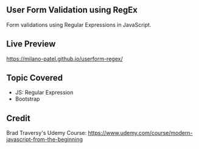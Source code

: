 ## User Form Validation using RegEx

Form validations using Regular Expressions in JavaScript.

## Live Preview

https://milano-patel.github.io/userform-regex/

## Topic Covered

- JS: Regular Expression
- Bootstrap

## Credit

Brad Traversy's Udemy Course: https://www.udemy.com/course/modern-javascript-from-the-beginning
